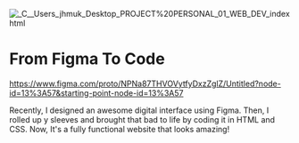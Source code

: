 ![_C__Users_jhmuk_Desktop_PROJECT%20PERSONAL_01_WEB_DEV_index html](https://user-images.githubusercontent.com/96066586/219051648-44f86390-0cde-4309-a0cf-3d9ad05d56dd.png)

# From Figma To Code

https://www.figma.com/proto/NPNa87THVOVytfyDxzZglZ/Untitled?node-id=13%3A57&starting-point-node-id=13%3A57

Recently, I designed an awesome digital interface using Figma. Then, I rolled up y sleeves and brought that bad to life by coding it in HTML and CSS. Now, It's a fully functional website that looks amazing!

